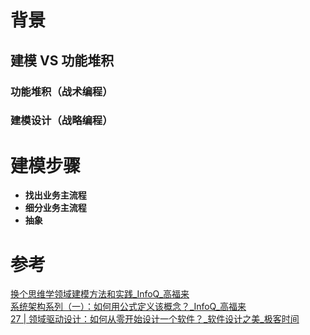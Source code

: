 
# 背景
## 建模 VS 功能堆积

### 功能堆积（战术编程）

### 建模设计（战略编程）

# 建模步骤
* **找出业务主流程**  
* **细分业务主流程**  
* **抽象**
  


# 参考
[换个思维学领域建模方法和实践_InfoQ_高福来](https://www.infoq.cn/article/6hpbsmxqngx_eapkuuws)  
[系统架构系列（一）：如何用公式定义该概念？_InfoQ_高福来](https://www.infoq.cn/article/fwhQ-dIN2xTUH6zNLYZp)  
[27 | 领域驱动设计：如何从零开始设计一个软件？_软件设计之美_极客时间](https://time.geekbang.org/column/article/266819)  
